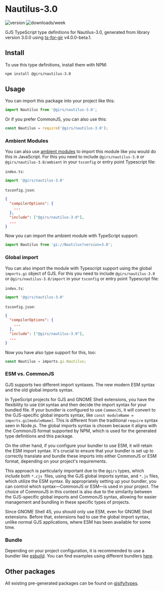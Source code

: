 
# Nautilus-3.0

![version](https://img.shields.io/npm/v/@girs/nautilus-3.0)
![downloads/week](https://img.shields.io/npm/dw/@girs/nautilus-3.0)


GJS TypeScript type definitions for Nautilus-3.0, generated from library version 3.0.0 using [ts-for-gir](https://github.com/gjsify/ts-for-gir) v4.0.0-beta.1.


## Install

To use this type definitions, install them with NPM:
```bash
npm install @girs/nautilus-3.0
```

## Usage

You can import this package into your project like this:
```ts
import Nautilus from '@girs/nautilus-3.0';
```

Or if you prefer CommonJS, you can also use this:
```ts
const Nautilus = require('@girs/nautilus-3.0');
```

### Ambient Modules

You can also use [ambient modules](https://github.com/gjsify/ts-for-gir/tree/main/packages/cli#ambient-modules) to import this module like you would do this in JavaScript.
For this you need to include `@girs/nautilus-3.0` or `@girs/nautilus-3.0/ambient` in your `tsconfig` or entry point Typescript file:

`index.ts`:
```ts
import '@girs/nautilus-3.0'
```

`tsconfig.json`:
```json
{
  "compilerOptions": {
    ...
  },
  "include": ["@girs/nautilus-3.0"],
  ...
}
```

Now you can import the ambient module with TypeScript support: 

```ts
import Nautilus from 'gi://Nautilus?version=3.0';
```

### Global import

You can also import the module with Typescript support using the global `imports.gi` object of GJS.
For this you need to include `@girs/nautilus-3.0` or `@girs/nautilus-3.0/import` in your `tsconfig` or entry point Typescript file:

`index.ts`:
```ts
import '@girs/nautilus-3.0'
```

`tsconfig.json`:
```json
{
  "compilerOptions": {
    ...
  },
  "include": ["@girs/nautilus-3.0"],
  ...
}
```

Now you have also type support for this, too:

```ts
const Nautilus = imports.gi.Nautilus;
```


### ESM vs. CommonJS

GJS supports two different import syntaxes. The new modern ESM syntax and the old global imports syntax.

In TypeScript projects for GJS and GNOME Shell extensions, you have the flexibility to use `ESM` syntax and then decide the import syntax for your bundled file. If your bundler is configured to use `CommonJS`, it will convert to the GJS-specific global imports syntax, like `const moduleName = imports.gi[moduleName]`. This is different from the traditional `require` syntax seen in Node.js. The global imports syntax is chosen because it aligns with the CommonJS format supported by NPM, which is used for the generated type definitions and this package.

On the other hand, if you configure your bundler to use ESM, it will retain the ESM import syntax. It's crucial to ensure that your bundler is set up to correctly translate and bundle these imports into either CommonJS or ESM format, depending on your project's requirements.

This approach is particularly important due to the `@girs` types, which include both `*.cjs `files, using the GJS global imports syntax, and `*.js` files, which utilize the ESM syntax. By appropriately setting up your bundler, you can control which syntax—CommonJS or ESM—is used in your project. The choice of CommonJS in this context is also due to the similarity between the GJS-specific global imports and CommonJS syntax, allowing for easier management and bundling in these specific types of projects.

Since GNOME Shell 45, you should only use ESM, even for GNOME Shell extensions. Before that, extensions had to use the global import syntax, unlike normal GJS applications, where ESM has been available for some time.

### Bundle

Depending on your project configuration, it is recommended to use a bundler like [esbuild](https://esbuild.github.io/). You can find examples using different bundlers [here](https://github.com/gjsify/ts-for-gir/tree/main/examples).

## Other packages

All existing pre-generated packages can be found on [gjsify/types](https://github.com/gjsify/types).

